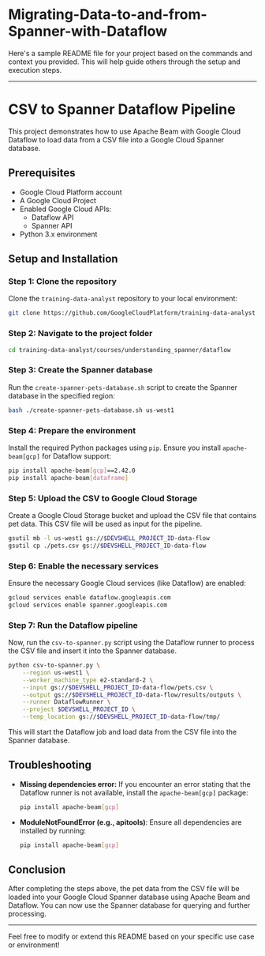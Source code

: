 # Migrating-Data-to-and-from-Spanner-with-Dataflow

Here's a sample README file for your project based on the commands and context you provided. This will help guide others through the setup and execution steps.

---

# CSV to Spanner Dataflow Pipeline

This project demonstrates how to use Apache Beam with Google Cloud Dataflow to load data from a CSV file into a Google Cloud Spanner database.

## Prerequisites

- Google Cloud Platform account
- A Google Cloud Project
- Enabled Google Cloud APIs:
  - Dataflow API
  - Spanner API
- Python 3.x environment

## Setup and Installation

### Step 1: Clone the repository

Clone the `training-data-analyst` repository to your local environment:

```bash
git clone https://github.com/GoogleCloudPlatform/training-data-analyst
```

### Step 2: Navigate to the project folder

```bash
cd training-data-analyst/courses/understanding_spanner/dataflow
```

### Step 3: Create the Spanner database

Run the `create-spanner-pets-database.sh` script to create the Spanner database in the specified region:

```bash
bash ./create-spanner-pets-database.sh us-west1
```

### Step 4: Prepare the environment

Install the required Python packages using `pip`. Ensure you install `apache-beam[gcp]` for Dataflow support:

```bash
pip install apache-beam[gcp]==2.42.0
pip install apache-beam[dataframe]
```

### Step 5: Upload the CSV to Google Cloud Storage

Create a Google Cloud Storage bucket and upload the CSV file that contains pet data. This CSV file will be used as input for the pipeline.

```bash
gsutil mb -l us-west1 gs://$DEVSHELL_PROJECT_ID-data-flow
gsutil cp ./pets.csv gs://$DEVSHELL_PROJECT_ID-data-flow
```

### Step 6: Enable the necessary services

Ensure the necessary Google Cloud services (like Dataflow) are enabled:

```bash
gcloud services enable dataflow.googleapis.com
gcloud services enable spanner.googleapis.com
```

### Step 7: Run the Dataflow pipeline

Now, run the `csv-to-spanner.py` script using the Dataflow runner to process the CSV file and insert it into the Spanner database.

```bash
python csv-to-spanner.py \
    --region us-west1 \
    --worker_machine_type e2-standard-2 \
    --input gs://$DEVSHELL_PROJECT_ID-data-flow/pets.csv \
    --output gs://$DEVSHELL_PROJECT_ID-data-flow/results/outputs \
    --runner DataflowRunner \
    --project $DEVSHELL_PROJECT_ID \
    --temp_location gs://$DEVSHELL_PROJECT_ID-data-flow/tmp/
```

This will start the Dataflow job and load data from the CSV file into the Spanner database.

## Troubleshooting

- **Missing dependencies error:**
  If you encounter an error stating that the Dataflow runner is not available, install the `apache-beam[gcp]` package:

  ```bash
  pip install apache-beam[gcp]
  ```

- **ModuleNotFoundError (e.g., apitools)**:
  Ensure all dependencies are installed by running:

  ```bash
  pip install apache-beam[gcp]
  ```

## Conclusion

After completing the steps above, the pet data from the CSV file will be loaded into your Google Cloud Spanner database using Apache Beam and Dataflow. You can now use the Spanner database for querying and further processing.

---

Feel free to modify or extend this README based on your specific use case or environment!
